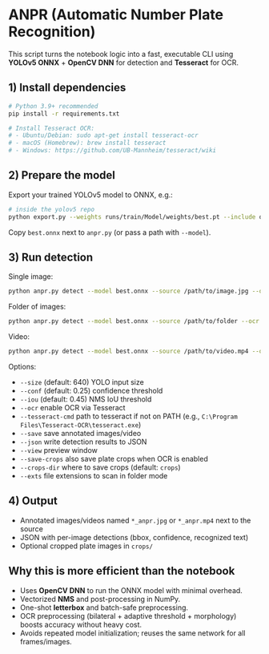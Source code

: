 # ANPR (Automatic Number Plate Recognition)

This script turns the notebook logic into a fast, executable CLI using **YOLOv5 ONNX** + **OpenCV DNN** for detection and **Tesseract** for OCR.

## 1) Install dependencies

```bash
# Python 3.9+ recommended
pip install -r requirements.txt

# Install Tesseract OCR:
# - Ubuntu/Debian: sudo apt-get install tesseract-ocr
# - macOS (Homebrew): brew install tesseract
# - Windows: https://github.com/UB-Mannheim/tesseract/wiki
```

## 2) Prepare the model

Export your trained YOLOv5 model to ONNX, e.g.:
```bash
# inside the yolov5 repo
python export.py --weights runs/train/Model/weights/best.pt --include onnx
```
Copy `best.onnx` next to `anpr.py` (or pass a path with `--model`).

## 3) Run detection

Single image:
```bash
python anpr.py detect --model best.onnx --source /path/to/image.jpg --ocr --save --json result.json
```

Folder of images:
```bash
python anpr.py detect --model best.onnx --source /path/to/folder --ocr --save --json results.json
```

Video:
```bash
python anpr.py detect --model best.onnx --source /path/to/video.mp4 --ocr --save --json results.json --view
```

Options:
- `--size` (default: 640) YOLO input size
- `--conf` (default: 0.25) confidence threshold
- `--iou` (default: 0.45) NMS IoU threshold
- `--ocr` enable OCR via Tesseract
- `--tesseract-cmd` path to tesseract if not on PATH (e.g., `C:\Program Files\Tesseract-OCR\tesseract.exe`)
- `--save` save annotated images/video
- `--json` write detection results to JSON
- `--view` preview window
- `--save-crops` also save plate crops when OCR is enabled
- `--crops-dir` where to save crops (default: `crops`)
- `--exts` file extensions to scan in folder mode

## 4) Output

- Annotated images/videos named `*_anpr.jpg` or `*_anpr.mp4` next to the source
- JSON with per-image detections (bbox, confidence, recognized text)
- Optional cropped plate images in `crops/`

## Why this is more efficient than the notebook

- Uses **OpenCV DNN** to run the ONNX model with minimal overhead.
- Vectorized **NMS** and post-processing in NumPy.
- One-shot **letterbox** and batch-safe preprocessing.
- OCR preprocessing (bilateral + adaptive threshold + morphology) boosts accuracy without heavy cost.
- Avoids repeated model initialization; reuses the same network for all frames/images.
